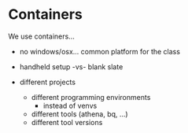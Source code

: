 # Containers

We use containers...

- no windows/osx... common platform for the class

- handheld setup -vs- blank slate

- different projects

  - different programming environments
    - instead of venvs
  - different tools (athena, bq, ...)
  - different tool versions


